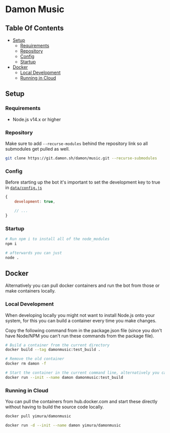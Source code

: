 # Damon Music

## Table Of Contents

- [Setup](#setup)
  - [Requirements](#requirements)
  - [Repository](#repository)
  - [Config](#config)
  - [Startup](#startup)
- [Docker](#docker)
  - [Local Development](#local-development)
  - [Running in Cloud](#running-in-cloud)

## Setup

### Requirements

 * Node.js v14.x or higher

### Repository

Make sure to add `--recurse-modules` behind the repository link so all submodules get pulled as well.

```sh
git clone https://git.damon.sh/damon/music.git --recurse-submodules
```

### Config

Before starting up the bot it's important to set the development key to true in [`data/config.js`](data/config.js)

```js
{
    development: true,

    // ...
}
```

### Startup

```sh
# Run npm i to install all of the node_modules
npm i

# afterwards you can just
node .
```

## Docker

Alternatively you can pull docker containers and run the bot from those or make containers locally.

### Local Development

When developing locally you might not want to install Node.js onto your system, for this you can build a container every time you make changes.

Copy the following command from in the package.json file (since you don't have Node/NPM you can't run these commands from the package file).
```sh
# Build a container from the current directory
docker build --tag damonmusic:test_build .

# Remove the old container
docker rm damon -f

# Start the container in the current command line, alternatively you can pass the -d flag to run it detached from your current shell
docker run --init --name damon damonmusic:test_build
```

### Running in Cloud

You can pull the containers from hub.docker.com and start these directly without having to build the source code locally.

```sh
docker pull yimura/damonmusic

docker run -d --init --name damon yimura/damonmusic
```
